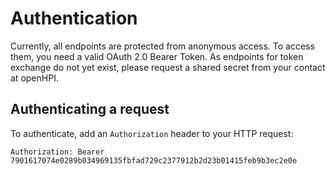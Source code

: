 # Authentication

Currently, all endpoints are protected from anonymous access.
To access them, you need a valid OAuth 2.0 Bearer Token.
As endpoints for token exchange do not yet exist, please request a shared secret from your contact at openHPI.

## Authenticating a request

To authenticate, add an `Authorization` header to your HTTP request:

```http
Authorization: Bearer 7901617074e0289b034969135fbfad729c2377912b2d23b01415feb9b3ec2e0e
```
